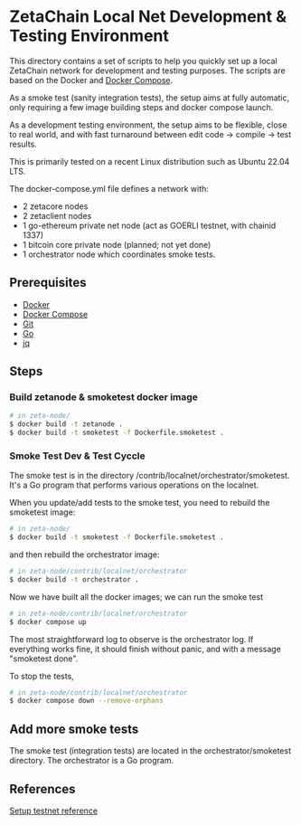 # ZetaChain Local Net Development & Testing Environment
This directory contains a set of scripts to help you quickly set up a 
local ZetaChain network for development and testing purposes. 
The scripts are based on the Docker 
and [Docker Compose](https://docs.docker.com/compose/).

As a smoke test (sanity integration tests), the setup aims
at fully automatic, only requiring a few image building steps
and docker compose launch. 

As a development testing environment, the setup aims to be
flexible, close to real world, and with fast turnaround
between edit code -> compile -> test results. 

This is primarily tested on a recent Linux distribution such
as Ubuntu 22.04 LTS. 

The docker-compose.yml file defines a network with:

* 2 zetacore nodes
* 2 zetaclient nodes
* 1 go-ethereum private net node (act as GOERLI testnet, with chainid 1337)
* 1 bitcoin core private node (planned; not yet done)
* 1 orchestrator node which coordinates smoke tests. 

## Prerequisites
- [Docker](https://docs.docker.com/install/)
- [Docker Compose](https://docs.docker.com/compose/install/)
- [Git](https://git-scm.com/downloads)
- [Go](https://golang.org/doc/install)
- [jq](https://stedolan.github.io/jq/download/)

## Steps

### Build zetanode & smoketest docker image
```bash
# in zeta-node/
$ docker build -t zetanode .
$ docker build -t smoketest -f Dockerfile.smoketest .
```

### Smoke Test Dev & Test Cyccle
The smoke test is in the directory /contrib/localnet/orchestrator/smoketest. 
It's a Go program that performs various operations on the localnet.

When you update/add tests to the smoke test, you need to rebuild the smoketest
image: 

```bash
# in zeta-node/
$ docker build -t smoketest -f Dockerfile.smoketest .
```

and then rebuild the orchestrator image:

```bash
# in zeta-node/contrib/localnet/orchestrator
$ docker build -t orchestrator .
```

Now we have built all the docker images; we can run the smoke test
```bash
# in zeta-node/contrib/localnet/orchestrator
$ docker compose up
```

The most straightforward log to observe is the orchestrator log.
If everything works fine, it should finish without panic, and with
a message "smoketest done". 

To stop the tests, 
```bash
# in zeta-node/contrib/localnet/orchestrator
$ docker compose down --remove-orphans
```


## Add more smoke tests
The smoke test (integration tests) are located in the
orchestrator/smoketest directory. The orchestrator is a Go program.


## References
[Setup testnet reference](https://www.notion.so/zetachain/Set-up-athens-1-like-testnet-to-test-your-PRs-ac523eb5dd5d4e73902072ab7d85fa2f)

